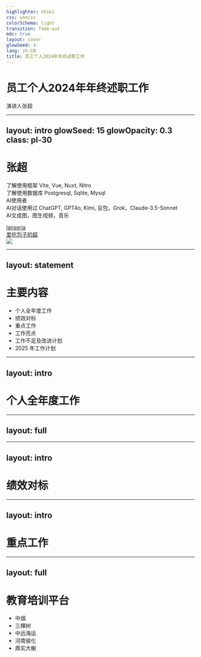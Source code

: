 ```yaml
---
highlighter: shiki
css: unocss
colorSchema: light
transition: fade-out
mdc: true
layout: cover
glowSeed: 4
lang: zh-CN
title: 员工个人2024年年终述职工作
---
```


# 员工个人2024年年终述职工作

演讲人张超

---
layout: intro
glowSeed: 15
glowOpacity: 0.3
class: pl-30
---

# 张超

<div class="[&>*]:important-leading-10 opacity-80">

了解使用框架 Vite, Vue, Nuxt, Nitro <br/>
了解使用数据库 Postgresql, Sqlite, Mysql <br/>
AI使用者<br/>
AI对话使用过 ChatGPT, GPT4o, Kimi, 豆包，Grok，Claude-3.5-Sonnet <br/>
AI文成图，图生视频，音乐 <br/>

</div>

<div my-10 w-min flex="~ gap-1" items-center justify-center>
  <div i-ri-github-line op50 ma text-xl ml4/>
  <div><a href="https://github.com/lanseria" target="_blank" class="border-none! font-300">lanseria</a></div>
  <div i-ri-bilibili-line op50 ma text-xl ml4/>
  <div><a href="https://space.bilibili.com/8487409" target="_blank" class="border-none! font-300" ws-nowrap>爱吃包子的超</a></div>
</div>

<img src="https://avatars.githubusercontent.com/u/14802764?v=4" absolute top-36 right-30 w-40 rounded-full />

<!--
...

-->

---
layout: statement
---

# 主要内容

<div class="h-20px w-full" />

- 个人全年度工作
- 绩效对标
- 重点工作
- 工作亮点
- 工作不足及改进计划
- 2025 年工作计划

---
layout: intro
---

# 个人全年度工作

---
layout: full
---

<Timeline />

---
layout: intro
---

# 绩效对标

---
layout: intro
---

# 重点工作

---
layout: full
---

<h1 flex="~ col">
<div mt1 forward:delay-300 ml10 flex="~ col" relative>
  <span flex="~ gap-2 items-center" text-hex-8080f2>
    <div i-logos-eslint />
    教育培训平台
  </span>
</div>
</h1>

<ul>
  <li>
    <span text-teal font-bold v-click>中烟</span>
  </li>
  <li>
    <span text-lime font-bold v-click>三棵树</span>
  </li>
  <li>
    <span text-lime font-bold v-click>中远海运</span>
  </li>
  <li>
    <span text-lime font-bold v-click>河南骏化</span>
  </li>
  <li>
    <span text-lime font-bold v-click>鼎实大榭</span>
  </li>
</ul>
